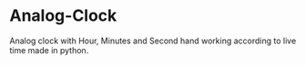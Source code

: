 # Analog-Clock
Analog clock with Hour, Minutes and Second hand working according to live time made in python.
